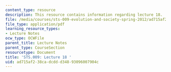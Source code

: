 ```yaml
---
content_type: resource
description: This resource contains information regarding lecture 18.
file: /media/courses/sts-009-evolution-and-society-spring-2012/ad715af238cadcddd34893096007904c_MITSTS_009S12_lec18.pdf
file_type: application/pdf
learning_resource_types:
- Lecture Notes
ocw_type: OCWFile
parent_title: Lecture Notes
parent_type: CourseSection
resourcetype: Document
title: 'STS.009: Lecture 18 '
uid: ad715af2-38ca-dcdd-d348-93096007904c
---
```

